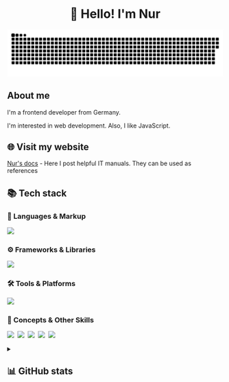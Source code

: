 <h1 align="center">👋 Hello! I'm Nur </h1>

<p align="center">
 <img width="600" src="assets/github-snake.svg" alt="snake"/>
</p>

## About me

I'm a frontend developer from Germany.

I'm interested in web development. Also, I like JavaScript.


## 🌐 Visit my website
[Nur's docs](https://themartisuper.github.io/) - Here I post helpful IT manuals. They can be used as references

<h2><b>📚 Tech stack</b></h2>
<p>
  <h3>🧠 Languages & Markup </h3>
  <img src="https://skillicons.dev/icons?i=js,ts,html,css,py,md&perline=7" />
  <h3>⚙️ Frameworks & Libraries</h3>
  <img src="https://skillicons.dev/icons?i=react,nodejs,nestjs,django,&perline=7" />
  <h3>🛠️ Tools & Platforms</h3>
  <img src="https://skillicons.dev/icons?i=git,github,webpack,vscode,pycharm,obsidian,windows&perline=7" />
  <h3>🎨 Concepts & Other Skills</h3>
  <img src="https://img.shields.io/badge/OOP-00599C?style=for-the-badge&logo=c">&nbsp;
  <img src="https://img.shields.io/badge/REST_API-02569B?style=for-the-badge&logo=swagger">&nbsp;
  <img src="https://img.shields.io/badge/JSON-000000?style=for-the-badge&logo=json">&nbsp;
  <img src="https://img.shields.io/badge/Responsive_Design-FF6F00?style=for-the-badge&logo=responsive">&nbsp;
  <img src="https://img.shields.io/badge/DOM_Manipulation-303030?style=for-the-badge&logo=javascript">&nbsp;
  <br>
</p>

<details align="left">
  <summary><h2><b>📊 GitHub stats</b></h2></summary>
    <img src="https://github-readme-stats.vercel.app/api/top-langs/?username=themartisuper&theme=dracula&layout=compact&hide_border=true&bg_color=00000000" />
    <br>
    <img src="https://github-readme-stats.vercel.app/api?username=themartisuper&count_private=true&show_icons=true&theme=dracula&hide_border=true&bg_color=00000000" />
  </p>
</details>